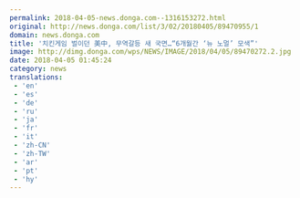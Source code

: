 ```yaml
---
permalink: 2018-04-05-news.donga.com--1316153272.html
original: http://news.donga.com/list/3/02/20180405/89470955/1
domain: news.donga.com
title: '치킨게임 벌이던 美中, 무역갈등 새 국면…“6개월간 ‘뉴 노멀’ 모색”'
image: http://dimg.donga.com/wps/NEWS/IMAGE/2018/04/05/89470272.2.jpg
date: 2018-04-05 01:45:24
category: news
translations: 
 - 'en'
 - 'es'
 - 'de'
 - 'ru'
 - 'ja'
 - 'fr'
 - 'it'
 - 'zh-CN'
 - 'zh-TW'
 - 'ar'
 - 'pt'
 - 'hy'
---
```


